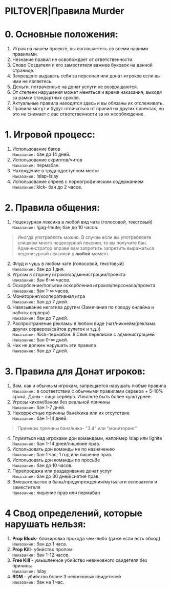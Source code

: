 # PILTOVER|Правила Murder
# 0. Основные положения:
1. Играя на нашем проекте, вы соглашаетесь со всеми нашими правилами.
2. Незнание правил не освобождает от ответственности.
3. Слово Создателя и его заместителя важнее буковок на данной странице.
4. Запрещено выдавать себя за персонал или донат-игроков если вы ими не являетесь
5. Деньги, потраченные на донат услуги не возвращаются.
6. От степени нарушения может меняться и время наказания, выходя за рамки стандартных сроков.
7. Актуальные правила находятся здесь и вы обязаны их отслеживать.
8. Правила могут и будут отличаться от правил на других проектах, но это не снимает с вас ответственности за их несоблюдение.
# 1. Игровой процесс:
1. Использование багов
<br> `Наказание:` бан до 14 дней.
2. Использование скриптов/читов
<br> `Наказание:` пермабан.
3. Нахождение в труднодоступном месте
<br> `Наказание:` !slap-!slay
4. Использование спреев с порногрофическим содержанием
<br> `Наказание:`!kick- бан до 2 часов.
# 2. Правила общения:
1. Нецензурная лексика в любой вид чата (голосовой, текстовый)
<br> `Наказание:` !gag-!mute; бан до 10 часов.
> Иногда употреблять можно. В случае если вы употребляете слишком много нецензурной лексики, то вы получите бан.
> <br> Администратор вправе вам запретить запретить выражаться неценизурной лексикой в **любой** момент.  
2. Флуд и чушь в любом чате (голосовой, текстовый)
<br> `Наказание:` бан до 1 дня.
3. Угрозы в сторону игроков/администрации/проекта 
<br> `Наказание:` бан 6-∞ часов.
4. Оскорбление/попытки оскорбления игроков/персонала/проекта 
<br> `Наказание:` бан 1-∞ часов.
5. Мониторинг/кооперативная игра
<br> `Наказание:` бан до 7 дней.
6. Навязывание негатива другим (Замечания по поводу онлайна и работы сервера) 
<br> `Наказание:` бан до 7 дней.
7. Распространение рекламы в любом виде (чат/никнейм(реклама других серверов/сайтов рулеток и т.д.))
<br> `Наказание:` !kick-пермабан.
8.Слив переписки с администрацией
<br> `Наказание:` бан 0-∞ дней.
9. Ник не должен нарушать эти правила 
<br> `Наказание:` бан до 7 дней.
# 3. Правила для Донат игроков:
1. Вам, как и обычным игрокам, запрещается нарушать любые правила 
<br> `Наказание:` в соответствии с обычными правилами сервера + 5-10% срока. Доны - лицо сервера. Извольте быть более культурнее.
2. Угрозы киком/баном без реальной причины
<br> `Наказание:` бан 1-7 дней.
3. Некорректные причины бана/кика или их отсутствие
<br> `Наказание:` бан 1-14 дней.
> Примеры причины бана/кика- "3.4" или "мониторинг"
4. Глумиться над игроками дон командами, например !slap или !ignite
<br> `Наказание:` бан 1-14 дней/лишение прав.
5. Использовать дон команды не по назначению
<br> `Наказание:` бан 1 час; 1 год или лишение прав.
6. Использовать дон команды по просьбе
<br> `Наказание:` бан до 10 часов.
6. Перепродажа или раздаривание донат услуг
<br> `Наказание:` бан до 30 дней/снятие прав.
7. Вмешательство в баны/предупреждения/муты/гаги основателя и заместителя
<br> `Наказание:` лишение прав или пермабан
# 4 Свод определений, которые нарушать нельзя:
1. **Prop Block**- блокировка прохода чем-либо (даже если есть обход) 
<br> `Наказание:` бан до 1 часа.
2. **Prop Kill**- убийство пропом
<br> `Наказание:` бан 1-12 часов.
3. **Free Kill** - умышленное убийство невиновного свидетеля без причины
<br> `Наказание:` !slay
4. **RDM** - убийство более 3 невиновных свидетелей
<br> `Наказание:` бан на 1 час.

